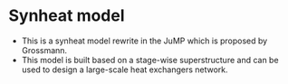 # Synheat model
* This is a synheat model rewrite in the JuMP  which is proposed by Grossmann.
* This model is built based on a stage-wise superstructure and can be used to design a large-scale heat exchangers network.
